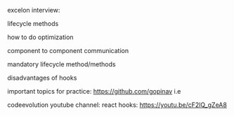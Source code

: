 excelon interview:

lifecycle methods

how to do optimization

component to component communication

mandatory lifecycle method/methods

disadvantages of hooks


important topics for practice:
    https://github.com/gopinav i.e 

codeevolution youtube channel:
react hooks: https://youtu.be/cF2lQ_gZeA8

